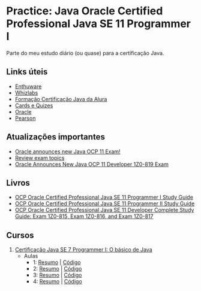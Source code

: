 # Practice: Java Oracle Certified Professional Java SE 11 Programmer I
Parte do meu estudo diário (ou quase) para a certificação Java.

## Links úteis
- [Enthuware](https://enthuware.com/java-certification-mock-exams/oracle-certified-associate/ocp-java-11-exam-i-1z0-815)
- [Whizlabs](https://www.whizlabs.com/ocpjd-java-se-11-programmer-i/)
- [Formação Certificação Java da Alura](https://cursos.alura.com.br/formacao-certificacao-java)
- [Cards e Quizes](https://testbanks.wiley.com/WPDACE/Login)
- [Oracle](https://education.oracle.com/product/pexam_1Z0-819)
- [Pearson](https://home.pearsonvue.com/)

## Atualizações importantes
- [Oracle announces new Java OCP 11 Exam!](https://www.selikoff.net/2020/08/26/dont-panic-oracle-announces-new-java-ocp-11-exam/)
- [Review exam topics](https://education.oracle.com/product/pexam_1Z0-819#collapse2)
- [Oracle Announces New Java OCP 11 Developer 1Z0-819 Exam](https://www.whizlabs.com/blog/oracle-announces-new-java-ocp-11-developer-1z0-819-exam/)

## Livros
- [OCP Oracle Certified Professional Java SE 11 Programmer I Study Guide](https://www.amazon.com.br/Oracle-Certified-Professional-Programmer-Study/dp/1119584701/ref=asc_df_1119584701/?tag=googleshopp00-20&linkCode=df0&hvadid=379726163686&hvpos=&hvnetw=g&hvrand=14143564571460691942&hvpone=&hvptwo=&hvqmt=&hvdev=c&hvdvcmdl=&hvlocint=&hvlocphy=1001773&hvtargid=pla-844213731096&psc=1)
- [OCP Oracle Certified Professional Java SE 11 Programmer II Study Guide](https://www.amazon.com.br/Oracle-Certified-Professional-Programmer-Study/dp/1119617626)
- [OCP Oracle Certified Professional Java SE 11 Developer Complete Study Guide: Exam 1Z0-815, Exam 1Z0-816, and Exam 1Z0-817](https://www.amazon.com.br/Oracle-Certified-Professional-Developer-Complete/dp/1119619130)

## Cursos
1. [Certificação Java SE 7 Programmer I: O básico de Java](https://cursos.alura.com.br/course/certificacao-java-basico)
   - Aulas
     - 1: [Resumo](https://github.com/hopesoh/practice-java-ocp11/blob/master/aluraDegreeJavaCertification/course1/section1/section-1.md) | [Código](https://github.com/hopesoh/practice-java-ocp11/blob/master/aluraDegreeJavaCertification/course1/section1/)
     - 2: [Resumo](https://github.com/hopesoh/practice-java-ocp11/blob/master/aluraDegreeJavaCertification/course1/section2/section-2.md) | [Código](https://github.com/hopesoh/practice-java-ocp11/blob/master/aluraDegreeJavaCertification/course1/section2/)
     - 3: [Resumo](https://github.com/hopesoh/practice-java-ocp11/blob/master/aluraDegreeJavaCertification/course1/section3/section-3.md) | [Código](https://github.com/hopesoh/practice-java-ocp11/blob/master/aluraDegreeJavaCertification/course1/section3/)
     - 4: [Resumo](https://github.com/hopesoh/practice-java-ocp11/blob/master/aluraDegreeJavaCertification/course1/section4/section-4.md) | [Código](https://github.com/hopesoh/practice-java-ocp11/blob/master/aluraDegreeJavaCertification/course1/section4/)
